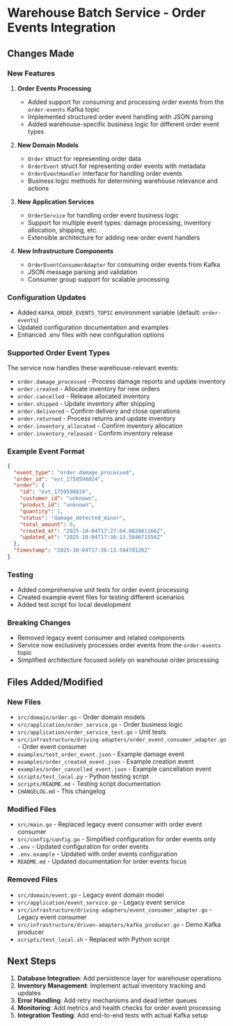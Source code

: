 # Warehouse Batch Service - Order Events Integration

## Changes Made

### New Features

1. **Order Events Processing**

   - Added support for consuming and processing order events from the `order-events` Kafka topic
   - Implemented structured order event handling with JSON parsing
   - Added warehouse-specific business logic for different order event types

2. **New Domain Models**

   - `Order` struct for representing order data
   - `OrderEvent` struct for representing order events with metadata
   - `OrderEventHandler` interface for handling order events
   - Business logic methods for determining warehouse relevance and actions

3. **New Application Services**

   - `OrderService` for handling order event business logic
   - Support for multiple event types: damage processing, inventory allocation, shipping, etc.
   - Extensible architecture for adding new order event handlers

4. **New Infrastructure Components**
   - `OrderEventConsumerAdapter` for consuming order events from Kafka
   - JSON message parsing and validation
   - Consumer group support for scalable processing

### Configuration Updates

- Added `KAFKA_ORDER_EVENTS_TOPIC` environment variable (default: `order-events`)
- Updated configuration documentation and examples
- Enhanced .env files with new configuration options

### Supported Order Event Types

The service now handles these warehouse-relevant events:

- `order.damage_processed` - Process damage reports and update inventory
- `order.created` - Allocate inventory for new orders
- `order.cancelled` - Release allocated inventory
- `order.shipped` - Update inventory after shipping
- `order.delivered` - Confirm delivery and close operations
- `order.returned` - Process returns and update inventory
- `order.inventory_allocated` - Confirm inventory allocation
- `order.inventory_released` - Confirm inventory release

### Example Event Format

```json
{
  "event_type": "order.damage_processed",
  "order_id": "evt_1759598824",
  "order": {
    "id": "evt_1759598824",
    "customer_id": "unknown",
    "product_id": "unknown",
    "quantity": 1,
    "status": "damage_detected_minor",
    "total_amount": 0,
    "created_at": "2025-10-04T17:27:04.082881166Z",
    "updated_at": "2025-10-04T17:36:13.584671556Z"
  },
  "timestamp": "2025-10-04T17:36:13.58470126Z"
}
```

### Testing

- Added comprehensive unit tests for order event processing
- Created example event files for testing different scenarios
- Added test script for local development

### Breaking Changes

- Removed legacy event consumer and related components
- Service now exclusively processes order events from the `order-events` topic
- Simplified architecture focused solely on warehouse order processing

## Files Added/Modified

### New Files

- `src/domain/order.go` - Order domain models
- `src/application/order_service.go` - Order business logic
- `src/application/order_service_test.go` - Unit tests
- `src/infrastructure/driving-adapters/order_event_consumer_adapter.go` - Order event consumer
- `examples/test_order_event.json` - Example damage event
- `examples/order_created_event.json` - Example creation event
- `examples/order_cancelled_event.json` - Example cancellation event
- `scripts/test_local.py` - Python testing script
- `scripts/README.md` - Testing script documentation
- `CHANGELOG.md` - This changelog

### Modified Files

- `src/main.go` - Replaced legacy event consumer with order event consumer
- `src/config/config.go` - Simplified configuration for order events only
- `.env` - Updated configuration for order events
- `.env.example` - Updated with order events configuration
- `README.md` - Updated documentation for order events focus

### Removed Files

- `src/domain/event.go` - Legacy event domain model
- `src/application/event_service.go` - Legacy event service
- `src/infrastructure/driving-adapters/event_consumer_adapter.go` - Legacy event consumer
- `src/infrastructure/driven-adapters/kafka_producer.go` - Demo Kafka producer
- `scripts/test_local.sh` - Replaced with Python script

## Next Steps

1. **Database Integration**: Add persistence layer for warehouse operations
2. **Inventory Management**: Implement actual inventory tracking and updates
3. **Error Handling**: Add retry mechanisms and dead letter queues
4. **Monitoring**: Add metrics and health checks for order event processing
5. **Integration Testing**: Add end-to-end tests with actual Kafka setup
